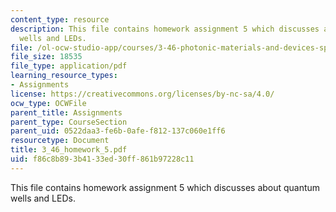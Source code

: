 ```yaml
---
content_type: resource
description: This file contains homework assignment 5 which discusses about quantum
  wells and LEDs.
file: /ol-ocw-studio-app/courses/3-46-photonic-materials-and-devices-spring-2006/f86c8b893b4133ed30ff861b97228c11_3_46_homework_5.pdf
file_size: 18535
file_type: application/pdf
learning_resource_types:
- Assignments
license: https://creativecommons.org/licenses/by-nc-sa/4.0/
ocw_type: OCWFile
parent_title: Assignments
parent_type: CourseSection
parent_uid: 0522daa3-fe6b-0afe-f812-137c060e1ff6
resourcetype: Document
title: 3_46_homework_5.pdf
uid: f86c8b89-3b41-33ed-30ff-861b97228c11
---
```

This file contains homework assignment 5 which discusses about quantum wells and LEDs.